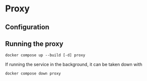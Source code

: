 # Proxy

## Configuration

## Running the proxy

```
docker compose up --build [-d] proxy
```

If running the service in the background, it can be taken down with
```
docker compose down proxy
```
